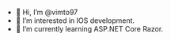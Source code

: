 - 👋 Hi, I’m @vimto97
- 👀 I’m interested in IOS development.
- 🌱 I’m currently learning ASP.NET Core Razor.

<!---
vimto97/vimto97 is a ✨ special ✨ repository because its `README.md` (this file) appears on your GitHub profile.
You can click the Preview link to take a look at your changes.
--->
